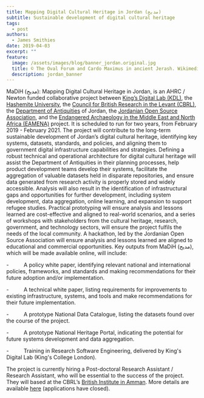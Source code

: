 ```yaml
---
title: Mapping Digital Cultural Heritage in Jordan (مديح)
subtitle: Sustainable development of digital cultural heritage
tags:
  - post
authors:
  - James Smithies
date: 2019-04-03
excerpt: ""
feature:
  image: /assets/images/blog/banner_jordan.original.jpg
  title: © The Oval Forum and Cardo Maximus in ancient Jerash. Wikimedia Commons. Cropped from photo by Arzufrog. Creative Commons Attribution-Share Alike 3.0 Unported.
  description: jordan_banner
---
```


MaDiH (مديح): Mapping Digital Cultural Heritage in Jordan, is an AHRC / Newton funded collaborative project between [King’s Digital Lab (KDL)](http://kdl.kcl.ac.uk), the [Hashemite University](https://hu.edu.jo/), the [Council for British Research in the Levant (CBRL)](http://cbrl.ac.uk), the [Department of Antiquities](http://doa.gov.jo/en/) of Jordan, the [Jordanian Open Source Association](https://opencollective.com/josa), and the [Endangered Archaeology in the Middle East and North Africa (EAMENA)](http://eamena.arch.ox.ac.uk/) project. It is scheduled to run for two years, from February 2019 - February 2021. The project will contribute to the long-term sustainable development of Jordan’s digital cultural heritage, identifying key systems, datasets, standards, and policies, and aligning them to government digital infrastructure capabilities and strategies. Defining a robust technical and operational architecture for digital cultural heritage will assist the Department of Antiquities in their planning processes, help product development teams develop their systems, facilitate the aggregation of valuable datasets held in disparate repositories, and ensure data generated from research activity is properly stored and widely accessible. Analysis will also result in the identification of infrastructural gaps and opportunities for further development, including system development, data aggregation, online learning, and expansion to support refugee studies. Practical prototyping will ensure analysis and lessons learned are cost-effective and aligned to real-world scenarios, and a series of workshops with stakeholders from the cultural heritage, research, government, and technology sectors, will ensure the project fulfils the needs of the local community. A hackathon, led by the Jordanian Open Source Association will ensure analysis and lessons learned are aligned to educational and commercial opportunities. Key outputs from MaDiH (مديح), which will be made available online, will include:

\-          A policy white paper, identifying relevant national and international policies, frameworks, and standards and making recommendations for their future adoption and/or implementation.

\-          A technical white paper, listing requirements for improvements to existing infrastructure, systems, and tools and make recommendations for their future implementation.

\-          A prototype National Data Catalogue, listing the datasets found over the course of the project.

\-          A prototype National Heritage Portal, indicating the potential for future systems development and data aggregation.

\-          Training in Research Software Engineering, delivered by King's Digital Lab (King's College London).

The project is currently hiring a Post-doctoral Research Assistant / Research Assistant, who will be essential to the success of the project. They will based at the CBRL’s [British Institute in Amman](http://cbrl.ac.uk/british-Institute-amman). More details are available [here](http://cbrl.ac.uk/opportunities/item/name/mapping-digital-cultural-heritage-in-jordan-madih-mdyh-post-doctoral-research-assistant-research-assistant) (applications have closed).
